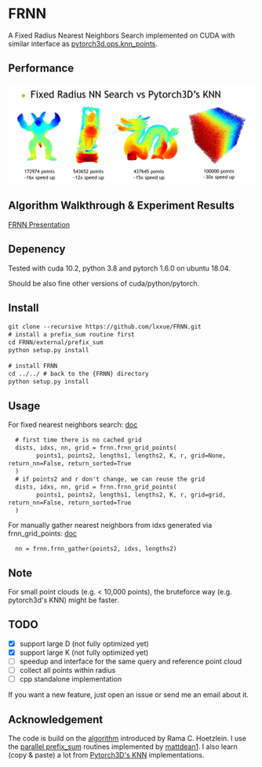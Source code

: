 # FRNN

A Fixed Radius Nearest Neighbors Search implemented on CUDA with similar interface as [pytorch3d.ops.knn_points](https://pytorch3d.readthedocs.io/en/latest/modules/ops.html#pytorch3d.ops.knn_points).

## Performance

![Performance](./images/teaser.png)

## Algorithm Walkthrough & Experiment Results

[FRNN Presentation](./frnn_pre.pdf)

## Depenency

Tested with cuda 10.2, python 3.8 and pytorch 1.6.0 on ubuntu 18.04.

Should be also fine other versions of cuda/python/pytorch.

## Install

```
git clone --recursive https://github.com/lxxue/FRNN.git
# install a prefix_sum routine first
cd FRNN/external/prefix_sum
python setup.py install

# install FRNN
cd ../../ # back to the {FRNN} directory
python setup.py install
```

## Usage

For fixed nearest neighbors search:
[doc](https://github.com/lxxue/FRNN/blob/59a4c8fdc786c64afd991919af39f1a65d4ec2ff/frnn/frnn.py#L154-L224)

```
  # first time there is no cached grid
  dists, idxs, nn, grid = frnn.frnn_grid_points(
        points1, points2, lengths1, lengths2, K, r, grid=None, return_nn=False, return_sorted=True
  )
  # if points2 and r don't change, we can reuse the grid
  dists, idxs, nn, grid = frnn.frnn_grid_points(
        points1, points2, lengths1, lengths2, K, r, grid=grid, return_nn=False, return_sorted=True
  )
```

For manually gather nearest neighbors from idxs generated via frnn_grid_points:
[doc](https://github.com/lxxue/FRNN/blob/59a4c8fdc786c64afd991919af39f1a65d4ec2ff/frnn/frnn.py#L268-L292)

```
  nn = frnn.frnn_gather(points2, idxs, lengths2)
```

## Note

For small point clouds (e.g. < 10,000 points), the bruteforce way (e.g. pytorch3d's KNN) might be faster.

## TODO

- [x] support large D (not fully optimized yet)
- [x] support large K (not fully optimized yet)
- [ ] speedup and interface for the same query and reference point cloud
- [ ] collect all points within radius
- [ ] cpp standalone implementation

If you want a new feature, just open an issue or send me an email about it.

## Acknowledgement

The code is build on the [algorithm](https://on-demand.gputechconf.com/gtc/2014/presentations/S4117-fast-fixed-radius-nearest-neighbor-gpu.pdf) introduced by Rama C. Hoetzlein. I use the [parallel prefix_sum](https://github.com/lxxue/prefix_sum) routines implemented by [mattdean1](https://github.com/mattdean1/cuda). I also learn (copy & paste) a lot from [Pytorch3D's KNN](https://github.com/facebookresearch/pytorch3d/blob/master/pytorch3d/csrc/knn/knn.cu) implementations.

<!--
## TODO

1. Fix the problem of error for long thin objects
2. Support dimensions for arbitrary D
3. Support K > 32
4. KNN grid implementations
-->
